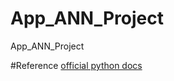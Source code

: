 # App_ANN_Project
App_ANN_Project

#Reference
[official python docs](https://packaging.python.org/tutorials/packaging-projects/)
